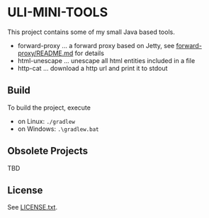 ULI-MINI-TOOLS
==============

This project contains some of my small Java based tools.

* forward-proxy ... a forward proxy based on Jetty, see [forward-proxy/README.md](forward-proxy/README.md) for details
* html-unescape ... unescape all html entities included in a file
* http-cat ... download a http url and print it to stdout

Build
-----

To build the project, execute

* on Linux: `./gradlew`
* on Windows: `.\gradlew.bat`

Obsolete Projects
-----------------

TBD

License
-------

See [LICENSE.txt](LICENSE.txt).
